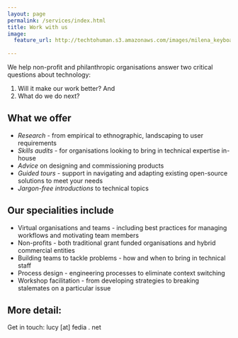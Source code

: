 ```yaml
---
layout: page
permalink: /services/index.html
title: Work with us
image:
  feature_url: http://techtohuman.s3.amazonaws.com/images/milena_keyboard.jpg 
  
---
```


We help non-profit and philanthropic organisations answer two critical questions about technology: 

1. Will it make our work better? And 
2. What do we do next?  

## What we offer

* *Research* - from empirical to ethnographic, landscaping to user requirements 
* *Skills audits* - for organisations looking to bring in technical expertise in-house 
* *Advice* on designing and commissioning products
* *Guided tours* - support in navigating and adapting existing open-source solutions to meet your needs 
* *Jargon-free introductions* to technical topics  

## Our specialities include

* Virtual organisations and teams - including best practices for managing workflows and motivating team members
* Non-profits - both traditional grant funded organisations and hybrid commercial entities
* Building teams to tackle problems - how and when to bring in technical staff
* Process design - engineering processes to eliminate context switching  
* Workshop facilitation - from developing strategies to breaking stalemates on a particular issue

## More detail: 

Get in touch: lucy [at] fedia . net 
